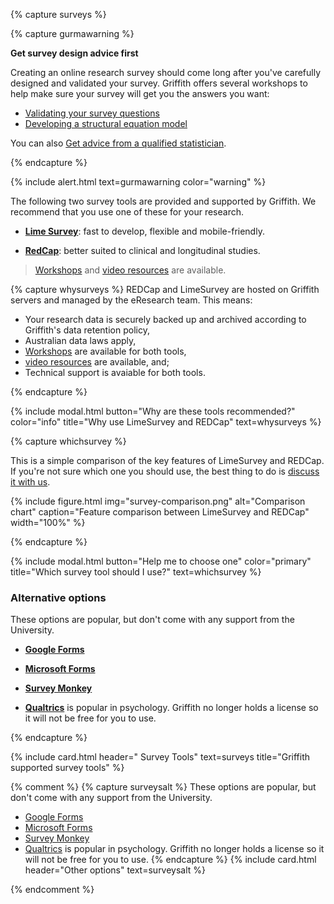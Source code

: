 {% capture surveys %}

{% capture gurmawarning %}

**Get survey design advice first**

Creating an online research survey should come long after you've carefully designed and validated your survey. Griffith offers several workshops to help make sure your survey will get you the answers you want: 

- [Validating your survey questions](https://app.secure.griffith.edu.au/events/search?sdata=validating)
- [Developing a structural equation model](https://app.secure.griffith.edu.au/events/search?sdata=structural+equation+modelling&event-type=&date_and_time=)

You can also [Get advice from a qualified statistician](https://www.griffith.edu.au/research/research-services/researcher-education-development/statistical-advice).

{% endcapture %}

{% include alert.html text=gurmawarning color="warning" %}

The following two survey tools are provided and supported by Griffith. We recommend that you use one of these for your research. 

 - **[Lime Survey](https://prodsurvey.rcs.griffith.edu.au/doco2/)**: fast to develop, flexible and mobile-friendly. 

 - **[RedCap](https://www151.griffith.edu.au/redcap/)**: better suited to clinical and longitudinal studies.
 
 > [Workshops](https://www.griffith.edu.au/research/research-services/researcher-education-development/workshop-calendar) and [video resources](https://www.youtube.com/playlist?list=PLOtTT7TqB2izC3THIFCokfIh5DwlOPePH) are available.

{% capture whysurveys %}
REDCap and LimeSurvey are hosted on Griffith servers and managed by the eResearch team. This means:

- Your research data is securely backed up and archived according to Griffith's data retention policy,
- Australian data laws apply,
- [Workshops](https://www.griffith.edu.au/research/research-services/researcher-education-development/workshop-calendar) are available for both tools,
- [video resources](https://www.youtube.com/playlist?list=PLOtTT7TqB2izC3THIFCokfIh5DwlOPePH) are available, and;
- Technical support is avaiable for both tools.

{% endcapture %}

{% include modal.html button="Why are these tools recommended?" color="info" title="Why use LimeSurvey and REDCap" text=whysurveys %}

{% capture whichsurvey %}

This is a simple comparison of the key features of LimeSurvey and REDCap. If you're not sure which one you should use, the best thing to do is [discuss it with us](https://intranet.secure.griffith.edu.au/library/forms/help). 

{% include figure.html img="survey-comparison.png" alt="Comparison chart" caption="Feature comparison between LimeSurvey and REDCap" width="100%" %}

{% endcapture %}

{% include modal.html button="Help me to choose one" color="primary" title="Which survey tool should I use?" text=whichsurvey %}

### Alternative options

These options are popular, but don't come with any support from the University. 
- **[Google Forms](https://docs.google.com/forms/)**

- **[Microsoft Forms](http://forms.office.com)**

- **[Survey Monkey](https://www.surveymonkey.com)**

- **[Qualtrics](https://www.qualtrics.com)** is popular in psychology. Griffith no longer holds a license so it will not be free for you to use.

{% endcapture %}

{% include card.html header="<i class='fas fa-poll'></i> Survey Tools" text=surveys title="Griffith supported survey tools" %}

{% comment %}
{% capture surveysalt %}
These options are popular, but don't come with any support from the University. 

 - [Google Forms](https://docs.google.com/forms/)
 - [Microsoft Forms](http://forms.office.com)
 - [Survey Monkey](https://www.surveymonkey.com)
 - [Qualtrics](https://www.qualtrics.com) is popular in psychology. Griffith no longer holds a license so it will not be free for you to use.
{% endcapture %}
{% include card.html header="Other options" text=surveysalt %}

{% endcomment %}
